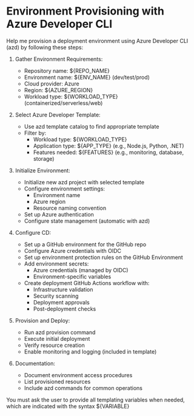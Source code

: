 # Environment Provisioning with Azure Developer CLI

Help me provision a deployment environment using Azure Developer CLI (azd) by following these steps:

1. Gather Environment Requirements:
   - Repository name: ${REPO_NAME}
   - Environment name: ${ENV_NAME} (dev/test/prod)
   - Cloud provider: Azure
   - Region: ${AZURE_REGION}
   - Workload type: ${WORKLOAD_TYPE} (containerized/serverless/web)

2. Select Azure Developer Template:
   - Use azd template catalog to find appropriate template
   - Filter by:
     - Workload type: ${WORKLOAD_TYPE}
     - Application type: ${APP_TYPE} (e.g., Node.js, Python, .NET)
     - Features needed: ${FEATURES} (e.g., monitoring, database, storage)

3. Initialize Environment:
   - Initialize new azd project with selected template
   - Configure environment settings:
     - Environment name
     - Azure region
     - Resource naming convention
   - Set up Azure authentication
   - Configure state management (automatic with azd)

4. Configure CD:
   - Set up a GitHub environment for the GitHub repo
   - Configure Azure credentials with OIDC
   - Set up environment protection rules on the GitHub Environment
   - Add environment secrets:
     - Azure credentials (managed by OIDC)
     - Environment-specific variables
   - Create deployment GitHub Actions workflow with:
     - Infrastructure validation
     - Security scanning
     - Deployment approvals
     - Post-deployment checks

5. Provision and Deploy:
   - Run azd provision command
   - Execute initial deployment
   - Verify resource creation
   - Enable monitoring and logging (included in template)

6. Documentation:
   - Document environment access procedures
   - List provisioned resources
   - Include azd commands for common operations

You must ask the user to provide all templating variables when needed, which are indicated with the syntax ${VARIABLE}